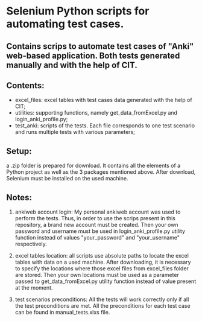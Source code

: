 # Selenium Python scripts for automating test cases.

## Contains scrips to automate test cases of "Anki" web-based application. Both tests generated manually and with the help of CIT.

## Contents:
* excel_files: excel tables with test cases data generated with the help of CIT;
* utilities: supporting functions, namely get_data_fromExcel.py and login_anki_profile.py;
* test_anki: scripts of the tests. Each file corresponds to one test scenario and runs multiple tests with various parameters;

## Setup:
a .zip folder is prepared for download. It contains all the elements of a Python project as well as the 3 packages mentioned above.
After download, Selenium must be installed on the used machine.

## Notes:
1) ankiweb account login:
My personal ankiweb account was used to perform the tests. Thus, in order to use the scrips present in this repository, a brand new account must be created. Then your own password and username must be used in login_anki_profile.py utility function instead of values "your_password" and "your_username" respectively.

2) excel tables location:
all scripts use absolute paths to locate the excel tables with data on a used machine.
After downloading, it is necessary to specify the locations where those excel files from excel_files folder are stored.
Then your own locations must be used as a parameter passed to get_data_fromExcel.py utility function instead of value present at the moment.

3) test scenarios preconditions:
All the tests will work correctly only if all the test preconditions are met. All the preconditions for each test case can be found in manual_tests.xlxs file.





